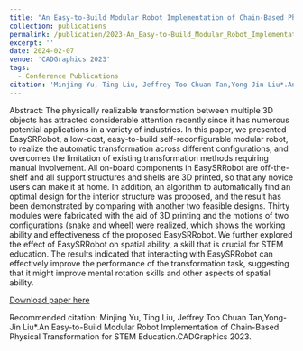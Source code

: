 ```yaml
---
title: "An Easy-to-Build Modular Robot Implementation of Chain-Based Physical Transformation for STEM Education"
collection: publications
permalink: /publication/2023-An_Easy-to-Build_Modular_Robot_Implementation_of_Chain-Based_Physical_Transformation_for_STEM_Education
excerpt: ''
date: 2024-02-07
venue: 'CADGraphics 2023'
tags:
  - Conference Publications
citation: 'Minjing Yu, Ting Liu, Jeffrey Too Chuan Tan,Yong-Jin Liu*.An Easy-to-Build Modular Robot Implementation of Chain-Based Physical Transformation for STEM Education.CADGraphics 2023.'
---
```


Abstract: The physically realizable transformation between multiple 3D objects has attracted considerable attention recently since it has numerous potential applications in a variety of industries. In this paper, we presented EasySRRobot, a low-cost, easy-to-build self-reconfigurable modular robot, to realize the automatic transformation across different configurations, and overcomes the limitation of existing transformation methods requiring manual involvement. All on-board components in EasySRRobot are off-the-shelf and all support structures and shells are 3D printed, so that any novice users can make it at home. In addition, an algorithm to automatically find an optimal design for the interior structure was proposed, and the result has been demonstrated by comparing with another two feasible designs. Thirty modules were fabricated with the aid of 3D printing and the motions of two configurations (snake and wheel) were realized, which shows the working ability and effectiveness of the proposed EasySRRobot. We further explored the effect of EasySRRobot on spatial ability, a skill that is crucial for STEM education. The results indicated that interacting with EasySRRobot can effectively improve the performance of the transformation task, suggesting that it might improve mental rotation skills and other aspects of spatial ability.



[Download paper here](http://yongjinliu.github.io/files/2023-An_Easy-to-Build_Modular_Robot_Implementation_of_Chain-Based_Physical_Transformation_for_STEM_Education.pdf)

Recommended citation: Minjing Yu, Ting Liu, Jeffrey Too Chuan Tan,Yong-Jin Liu*.An Easy-to-Build Modular Robot Implementation of Chain-Based Physical Transformation for STEM Education.CADGraphics 2023.

